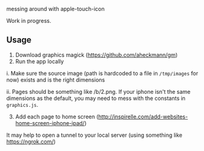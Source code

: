 messing around with apple-touch-icon

Work in progress.

## Usage
1. Download graphics magick (https://github.com/aheckmann/gm)
2. Run the app locally
  
  i. Make sure the source image (path is hardcoded to a file in `/tmp/images` for now) exists and is the right dimensions

ii. Pages should be something like /b/2.png. If your iphone isn't the same dimensions as the default, you may need to mess with the constants in `graphics.js`.

3. Add each page to home screen (http://inspirelle.com/add-websites-home-screen-iphone-ipad/)

It may help to open a tunnel to your local server (using something like https://ngrok.com/) 
